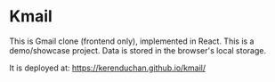 # Kmail

This is  Gmail clone (frontend only), implemented in React. 
This is a demo/showcase project.
Data is stored in the browser's local storage.

It is deployed at:
https://kerenduchan.github.io/kmail/
